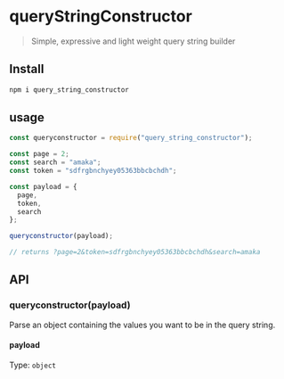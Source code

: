 # queryStringConstructor

> Simple, expressive and light weight query string builder

## Install

```sh
npm i query_string_constructor
```

## usage

```jsx
const queryconstructor = require("query_string_constructor");

const page = 2;
const search = "amaka";
const token = "sdfrgbnchyey05363bbcbchdh";

const payload = {
  page,
  token,
  search
};

queryconstructor(payload);

// returns ?page=2&token=sdfrgbnchyey05363bbcbchdh&search=amaka
```

## API

### queryconstructor(payload)

Parse an object containing the values you want to be in the query string.

#### payload

Type: `object`
